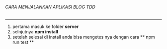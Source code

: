 ###### CARA MENJALANKAN APLIKASI BLOG TDD

------------

1. pertama masuk ke folder **server**
2. selnjutnya **npm install**
3. setelah selesai di install anda bisa mengetes nya dengan cara ** npm run  test **
